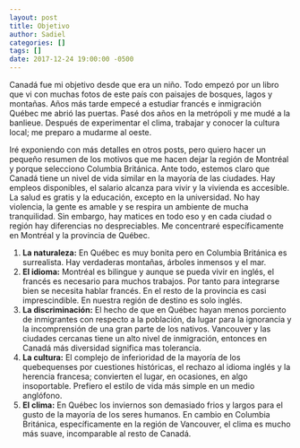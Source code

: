 ```yaml
---
layout: post
title: Objetivo
author: Sadiel
categories: []
tags: []
date: 2017-12-24 19:00:00 -0500
---
```


Canadá fue mi objetivo desde que era un niño. Todo empezó por un libro que vi con muchas fotos de este país con paisajes de bosques, lagos y montañas. Años más tarde empecé a estudiar francés e inmigración Québec me abrió las puertas. Pasé dos años en la metrópoli y me mudé a la banlieue. Después de experimentar el clima, trabajar y conocer la cultura local; me preparo a mudarme al oeste.

Iré exponiendo con más detalles en otros posts, pero quiero hacer un pequeño resumen de los motivos que me hacen dejar la región de Montréal y porque selecciono Columbia Británica. 
Ante todo, estemos claro que Canadá tiene un nivel de vida similar en la mayoría de las ciudades. Hay empleos disponibles, el salario alcanza para vivir y la vivienda es accesible. La salud es gratis y la educación, excepto en la universidad. No hay violencia, la gente es amable y se respira un ambiente de mucha tranquilidad. Sin embargo, hay matices en todo eso y en cada ciudad o región hay diferencias no despreciables. Me concentraré específicamente en Montréal y la provincia de Québec.
<ol>
<li><strong>La naturaleza:</strong> En Québec es muy bonita pero en Columbia Británica es surrealista. Hay verdaderas montañas, árboles inmensos y el mar.</li>
<li><strong>El idioma:</strong> Montréal es bilingue y aunque se pueda vivir en inglés, el francés es necesario para muchos trabajos. Por tanto para integrarse bien se necesita hablar francés. En el resto de la provincia es casi imprescindible. En nuestra región de destino es solo inglés.</li>
<li><strong>La discriminación:</strong> El hecho de que en Québec hayan menos porciento de inmigrantes con respecto a la población, da lugar para la ignorancia y la incomprensión de una gran parte de los nativos. Vancouver y las ciudades cercanas tiene un alto nivel de inmigración, entonces en Canadá más diversidad significa mas tolerancia.</li>
<li><strong>La cultura:</strong> El complejo de inferioridad de la mayoría de los quebequenses por cuestiones históricas, el rechazo al idioma inglés y la herencia francesa; convierten el lugar, en ocasiones, en algo insoportable. Prefiero el estilo de vida más simple en un medio anglófono.</li>
<li><strong>El clima:</strong> En Québec los inviernos son demasiado frios y largos para el gusto de la mayoría de los seres humanos. En cambio en Columbia Británica, específicamente en la región de Vancouver, el clima es mucho más suave, incomparable al resto de Canadá.</li>
</ol>
